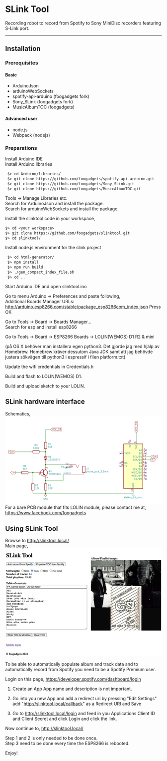 # SLink Tool

Recording robot to record from Spotify to Sony MiniDisc recorders featuring S-Link port.

----

## Installation
### Prerequisites
#### Basic
* ArduinoJson
* arduinoWebSockets
* spotify-api-arduino (foogadgets fork)
* Sony_SLink (foogadgets fork)
* MusicAlbumTOC (foogadgets)

#### Advanced user
* node.js
* Webpack (nodejs)

### Preparations

Install Arduino IDE  
Install Arduino libraries  
```
 $> cd Arduino/libraries/
 $> git clone https://github.com/foogadgets/spotify-api-arduino.git
 $> git clone https://github.com/foogadgets/Sony_SLink.git
 $> git clone https://github.com/foogadgets/MusicAlbumTOC.git
```
  
Tools -> Manage Libraries etc.  
Search for ArduinoJson and install the package.  
Search for arduinoWebSockets and install the package.  
  
Install the slinktool code in your workspace,  
```
$> cd <your workspace>
$> git clone https://github.com/foogadgets/slinktool.git
$> cd slinktool/
```
  
Install node.js environment for the slink project  
```
 $> cd html-generator/
 $> npm install
 $> npm run build
 $> ./gen_compact_index_file.sh
 $> cd ..
```
  
Start Arduino IDE and open slinktool.ino  

Go to menu Arduino -> Preferences and paste following,  
Additional Boards Manager URLs:  
http://arduino.esp8266.com/stable/package_esp8266com_index.json
Press OK  

Go to Tools -> Board -> Boards Manager…  
Search for esp and install esp8266  

Go to Tools -> Board -> ESP8266 Boards -> LOLIN(WEMOS) D1 R2 & mini

(på OS X behöver man installera egen python3. Det gjorde jag med hjälp av Homebrew. Homebrew kräver dessutom Java JDK samt att jag behövde justera sökvägen till python3 i espressif i filen platform.txt)

Update the wifi credentials in Credentials.h

Build and flash to LOLIN(WEMOS) D1.

Build and upload sketch to your LOLIN.

## SLink hardware interface
Schematics,
![alt text](screenshots/SLink_interface.png "As implemented by Sony")
For a bare PCB module that fits LOLIN module, please contact me at, https://www.facebook.com/foogadgets

## Using SLink Tool

Browse to http://slinktool.local/  
Main page,  
![alt text](screenshots/main_page.png "Main page")

To be able to automatically populate album and track data and to automatically record from Spotify you need to be a Spotify Premium user.

Login on this page, https://developer.spotify.com/dashboard/login

1. Create an App
     App name and description is not important.

1. Go into you new App and add a redirect uri by pressing "Edit Settings"
    add "http://slinktool.local/callback" as a Redirect URI and Save

1. Go to http://slinktool.local/login and feed in you Applications
    Client ID and Client Secret and click Login and click the link.

Now continue to, http://slinktool.local/

Step 1 and 2 is only needed to be done once.  
Step 3 need to be done every time the ESP8266 is rebooted.

Enjoy!
